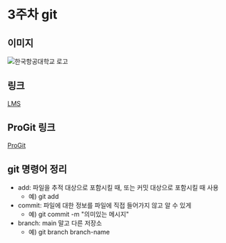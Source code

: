 # 3주차 git

## 이미지
![한국항공대학교 로고](https://user-images.githubusercontent.com/116951160/227158337-6db80558-2711-4156-bc57-3a2dc194d308.jpeg)

## 링크
[LMS](https://lms.kau.ac.kr/login.php)

## ProGit 링크
[ProGit](http://www.oss.kr/oss_guide/show/2c619df7-40d6-43de-af7a-2b0db6c16538)

## git 명령어 정리
- add: 파일을 추적 대상으로 포함시킬 때, 또는 커밋 대상으로 포함시킬 때 사용
  - 예) git add
- commit: 파일에 대한 정보를 파일에 직접 들어가지 않고 알 수 있게
  - 예) git commit -m "의미있는 메시지"
- branch: main 말고 다른 저장소
  - 예) git branch branch-name

